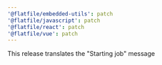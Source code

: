```yaml
---
'@flatfile/embedded-utils': patch
'@flatfile/javascript': patch
'@flatfile/react': patch
'@flatfile/vue': patch
---
```


This release translates the "Starting job" message
